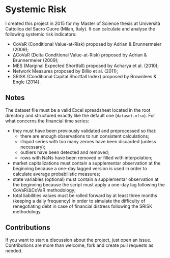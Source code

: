 # Systemic Risk

I created this project in 2015 for my Master of Science thesis at Università Cattolica del Sacro Cuore (Milan, Italy).
It can calculate and analyse the following systemic risk indicators:
* CoVaR (Conditional Value-at-Risk) proposed by Adrian & Brunnermeier (2009);
* ΔCoVaR (Delta Conditional Value-at-Risk) proposed by Adrian & Brunnermeier (2009);
* MES (Marginal Expected Shortfall) proposed by Acharya et al. (2010);
* Network Measures proposed by Billio et al. (2011);
* SRISK (Conditional Capital Shortfall Index) proposed by Brownlees & Engle (2014).

## Notes

The dataset file must be a valid Excel spreadsheet located in the root directory and structured exactly like the default one (`dataset.xlsx`). For what concerns the financial time series:
* they must have been previously validated and preprocessed so that:
  * there are enough observations to run consistent calculations;
  * illiquid series with too many zeroes have been discarded (unless necessary);
  * outliers have been detected and removed;
  * rows with NaNs have been removed or filled with interpolation;
* market capitalizations must contain a supplementar observation at the beginning because a one-day lagged version is used in order to calculate average probabilistic measures;
* state variables (optional) must contain a supplementar observation at the beginning because the script must apply a one-day lag following the CoVaR/ΔCoVaR methodology;
* total liabilities values must be rolled forward by at least three months (keeping a daily frequency) in order to simulate the difficulty of renegotiating debt in case of financial distress following the SRISK methodology.

## Contributions

If you want to start a discussion about the project, just open an issue.
Contributions are more than welcome, fork and create pull requests as needed.
